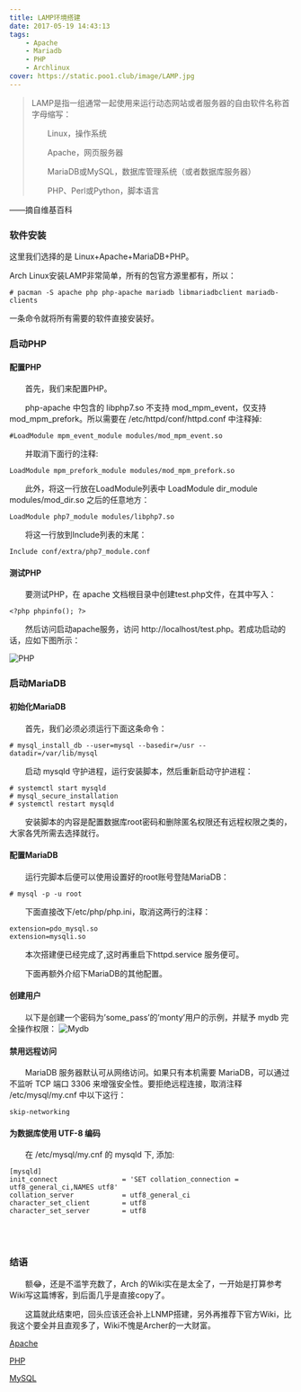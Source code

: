 ```yaml
---
title: LAMP环境搭建
date: 2017-05-19 14:43:13
tags: 
    - Apache
    - Mariadb
    - PHP
    - Archlinux
cover: https://static.poo1.club/image/LAMP.jpg
---
```


>LAMP是指一组通常一起使用来运行动态网站或者服务器的自由软件名称首字母缩写：
>
> &emsp;&emsp;Linux，操作系统
>
> &emsp;&emsp;Apache，网页服务器
>
> &emsp;&emsp;MariaDB或MySQL，数据库管理系统（或者数据库服务器）
>
> &emsp;&emsp;PHP、Perl或Python，脚本语言

——摘自维基百科


### 软件安装

这里我们选择的是 Linux+Apache+MariaDB+PHP。

Arch Linux安装LAMP非常简单，所有的包官方源里都有，所以：

    # pacman -S apache php php-apache mariadb libmariadbclient mariadb-clients 
一条命令就将所有需要的软件直接安装好。



### 启动PHP

#### 配置PHP

&emsp;&emsp;首先，我们来配置PHP。

&emsp;&emsp;php-apache 中包含的 libphp7.so 不支持 mod_mpm_event，仅支持 mod_mpm_prefork。所以需要在 /etc/httpd/conf/httpd.conf 中注释掉:

    #LoadModule mpm_event_module modules/mod_mpm_event.so
&emsp;&emsp;并取消下面行的注释:

    LoadModule mpm_prefork_module modules/mod_mpm_prefork.so
&emsp;&emsp;此外，将这一行放在LoadModule列表中 LoadModule dir_module modules/mod_dir.so 之后的任意地方：

    LoadModule php7_module modules/libphp7.so
&emsp;&emsp;将这一行放到Include列表的末尾：

    Include conf/extra/php7_module.conf
#### 测试PHP

&emsp;&emsp;要测试PHP，在 apache 文档根目录中创建test.php文件，在其中写入：

    <?php phpinfo(); ?>
&emsp;&emsp;然后访问启动apache服务，访问 http://localhost/test.php。若成功启动的话，应如下图所示：

![PHP](https://static.poo1.club/img/591edcc26ad0e.png)

### 启动MariaDB

#### 初始化MariaDB

&emsp;&emsp;首先，我们必须必须运行下面这条命令：

    # mysql_install_db --user=mysql --basedir=/usr --datadir=/var/lib/mysql
&emsp;&emsp;启动 mysqld 守护进程，运行安装脚本，然后重新启动守护进程：

    # systemctl start mysqld
    # mysql_secure_installation
    # systemctl restart mysqld
&emsp;&emsp;安装脚本的内容是配置数据库root密码和删除匿名权限还有远程权限之类的，大家各凭所需去选择就行。

#### 配置MariaDB

&emsp;&emsp;运行完脚本后便可以使用设置好的root账号登陆MariaDB：

    # mysql -p -u root
&emsp;&emsp;下面直接改下/etc/php/php.ini，取消这两行的注释：

    extension=pdo_mysql.so
    extension=mysqli.so
&emsp;&emsp;本次搭建便已经完成了,这时再重启下httpd.service 服务便可。

&emsp;&emsp;下面再额外介绍下MariaDB的其他配置。

#### 创建用户

&emsp;&emsp;以下是创建一个密码为’some_pass’的’monty’用户的示例，并赋予 mydb 完全操作权限：
![Mydb](https://static.poo1.club/img/591ee3307f03c.png)

#### 禁用远程访问

&emsp;&emsp;MariaDB 服务器默认可从网络访问。如果只有本机需要 MariaDB，可以通过不监听 TCP 端口 3306 来增强安全性。要拒绝远程连接，取消注释 /etc/mysql/my.cnf 中以下这行：

    skip-networking
#### 为数据库使用 UTF-8 编码

&emsp;&emsp;在 /etc/mysql/my.cnf 的 mysqld 下, 添加:

    [mysqld]
    init_connect                = 'SET collation_connection = utf8_general_ci,NAMES utf8'
    collation_server            = utf8_general_ci
    character_set_client        = utf8
    character_set_server        = utf8
    
<br><br>

### 结语
&emsp;&emsp;额😂，还是不滥竽充数了，Arch 的Wiki实在是太全了，一开始是打算参考Wiki写这篇博客，到后面几乎是直接copy了。

&emsp;&emsp;这篇就此结束吧，回头应该还会补上LNMP搭建，另外再推荐下官方Wiki，比我这个要全并且直观多了，Wiki不愧是Archer的一大财富。

[Apache](https://wiki.archlinux.org/index.php/Apache_HTTP_Server)

[PHP](https://wiki.archlinux.org/index.php/PHP)

[MySQL](https://wiki.archlinux.org/index.php/MySQL)
